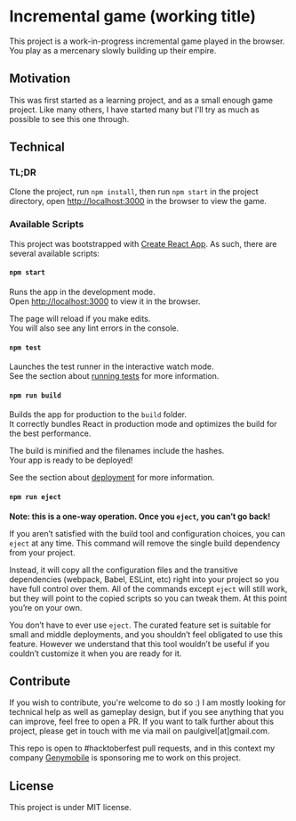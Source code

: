 # Incremental game (working title)

This project is a work-in-progress incremental game played in the browser. You play as a mercenary slowly building up their empire.

## Motivation

This was first started as a learning project, and as a small enough game project. Like many others, I have started many but I'll try as much as possible to see this one through.

## Technical

### TL;DR

Clone the project, run `npm install`, then run `npm start` in the project directory, open [http://localhost:3000](http://localhost:3000) in the browser to view the game.

### Available Scripts

This project was bootstrapped with [Create React App](https://github.com/facebook/create-react-app). As such, there are several available scripts:

#### `npm start`

Runs the app in the development mode.<br />
Open [http://localhost:3000](http://localhost:3000) to view it in the browser.

The page will reload if you make edits.<br />
You will also see any lint errors in the console.

#### `npm test`

Launches the test runner in the interactive watch mode.<br />
See the section about [running tests](https://facebook.github.io/create-react-app/docs/running-tests) for more information.

#### `npm run build`

Builds the app for production to the `build` folder.<br />
It correctly bundles React in production mode and optimizes the build for the best performance.

The build is minified and the filenames include the hashes.<br />
Your app is ready to be deployed!

See the section about [deployment](https://facebook.github.io/create-react-app/docs/deployment) for more information.

#### `npm run eject`

**Note: this is a one-way operation. Once you `eject`, you can’t go back!**

If you aren’t satisfied with the build tool and configuration choices, you can `eject` at any time. This command will remove the single build dependency from your project.

Instead, it will copy all the configuration files and the transitive dependencies (webpack, Babel, ESLint, etc) right into your project so you have full control over them. All of the commands except `eject` will still work, but they will point to the copied scripts so you can tweak them. At this point you’re on your own.

You don’t have to ever use `eject`. The curated feature set is suitable for small and middle deployments, and you shouldn’t feel obligated to use this feature. However we understand that this tool wouldn’t be useful if you couldn’t customize it when you are ready for it.

## Contribute

If you wish to contribute, you're welcome to do so :) I am mostly looking for technical help as well as gameplay design, but if you see anything that you can improve, feel free to open a PR. If you want to talk further about this project, please get in touch with me via mail on paulgivel[at]gmail.com. 

This repo is open to #hacktoberfest pull requests, and in this context my company [Genymobile](https://www.genymobile.com/) is sponsoring me to work on this project.

## License

This project is under MIT license.

